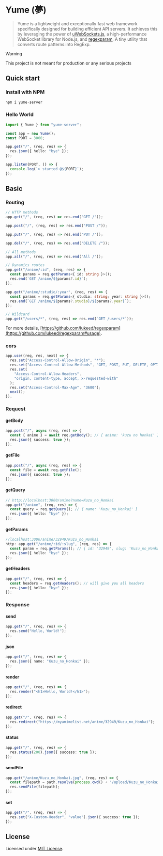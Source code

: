 # Yume (夢)

> Yume is a lightweight and exceptionally fast web framework specifically designed for building efficient API servers. It achieves this by leveraging the power of [uWebSockets.js](https://github.com/uNetworking/uWebSockets.js), a high-performance WebSocket library for Node.js, and [regexparam](https://github.com/lukeed/regexparam), A tiny utility that converts route patterns into RegExp.

> [!WARNING]  
> This project is not meant for production or any serious projects

## Quick start

### Install with NPM

```ts
npm i yume-server
```

### Hello World

```ts
import { Yume } from "yume-server";

const app = new Yume();
const PORT = 3000;

app.get("/", (req, res) => {
  res.json({ hello: "bye" });
});

app.listen(PORT, () => {
  console.log(`> started @${PORT}`);
});
```

## Basic

### Routing

```ts
// HTTP methods
app.get("/", (req, res) => res.end("GET /"));

app.post("/", (req, res) => res.end("POST /"));

app.put("/", (req, res) => res.end("PUT /"));

app.del("/", (req, res) => res.end("DELETE /"));

// All methods
app.all("/", (req, res) => res.end("All /"));

// Dynamics routes
app.get("/anime/:id", (req, res) => {
  const params = req.getParams<{ id: string }>();
  res.end(`GET /anime/${params?.id}`);
});

app.get("/anime/:studio/:year", (req, res) => {
  const params = req.getParams<{ studio: string; year: string }>();
  res.end(`GET /anime/${params?.studio}/${params?.year}`);
});

// Wildcard
app.get("/users/*", (req, res) => res.end(`GET /users/*`));
```

For more details, [https://github.com/lukeed/regexparam](https://github.com/lukeed/regexparam#usage).

### cors

```ts
app.use((req, res, next) => {
  res.set("Access-Control-Allow-Origin", "*");
  res.set("Access-Control-Allow-Methods", "GET, POST, PUT, DELETE, OPTIONS");
  res.set(
    "Access-Control-Allow-Headers",
    "origin, content-type, accept, x-requested-with"
  );
  res.set("Access-Control-Max-Age", "3600");
  next();
});
```

### Request

#### getBody

```ts
app.post("/", async (req, res) => {
  const { anime } = await req.getBody(); // { anime: 'kuzu no honkai' }
  res.json({ success: true });
});
```

#### getFile

```ts
app.post("/", async (req, res) => {
  const file = await req.getFile();
  res.json({ success: true });
});
```

#### getQuery

```ts
// http://localhost:3000/anime?name=Kuzu_no_Honkai
app.get("/anime", (req, res) => {
  const query = req.getQuery(); // { name: 'Kuzu_no_Honkai' }
  res.json({ hello: "bye" });
});
```

#### getParams

```ts
//localhost:3000/anime/32949/Kuzu_no_Honkai
http: app.get("/anime/:id/:slug", (req, res) => {
  const param = req.getParams(); // { id: '32949', slug: 'Kuzu_no_Honkai' }
  res.json({ hello: "bye" });
});
```

#### getHeaders

```ts
app.get("/", (req, res) => {
  const headers = req.getHeaders(); // will give you all headers
  res.json({ hello: "bye" });
});
```

### Response

#### send

```ts
app.get("/", (req, res) => {
  res.send("Hello, World!");
});
```

#### json

```ts
app.get("/", (req, res) => {
  res.json({ name: "Kuzu_no_Honkai" });
});
```

#### render

```ts
app.get("/", (req, res) => {
  res.render("<h1>Hello, World!</h1>");
});
```

#### redirect

```ts
app.get("/", (req, res) => {
  res.redirect("https://myanimelist.net/anime/32949/Kuzu_no_Honkai");
});
```

#### status

```ts
app.get("/", (req, res) => {
  res.status(200).json({ success: true });
});
```

#### sendFile

```ts
app.get("/anime/Kuzu_no_Honkai.jpg", (req, res) => {
  const filepath = path.resolve(process.cwd() + "/upload/Kuzu_no_Honkai.jpg");
  res.sendFile(filepath);
});
```

#### set

```ts
app.get("/", (req, res) => {
  res.set("X-Custom-Header", "value").json({ success: true });
});
```

## License

Licensed under [MIT License](LICENSE).

